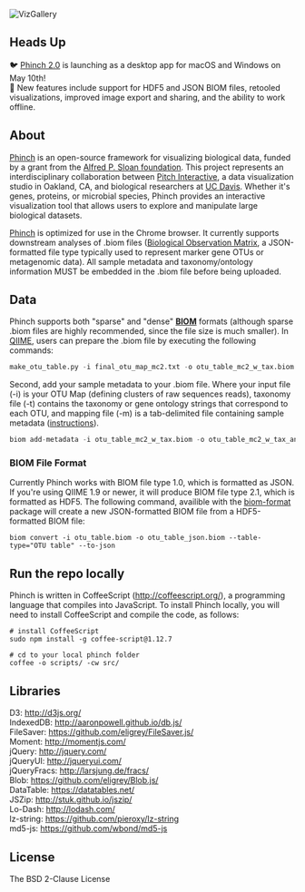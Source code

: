 ![VizGallery](https://raw.githubusercontent.com/shujianbu/Phinch/master/viz_gallery.png)

## Heads Up
🐦 [Phinch 2.0](https://github.com/PhinchApp/Phinch) is launching as a desktop app for macOS and Windows on May 10th! <br />
🔬 New features include support for HDF5 and JSON BIOM files, retooled visualizations, improved image export and sharing, and the ability to work offline.

## About

[Phinch](http://phinch.org/) is an open-source framework for visualizing biological data, funded by a grant from the [Alfred P. Sloan foundation](http://www.sloan.org/). This project represents an interdisciplinary collaboration between [Pitch Interactive](http://www.pitchinteractive.com/beta/index.php), a data visualization studio in Oakland, CA, and biological researchers at [UC Davis](http://www.ucdavis.edu/). Whether it's genes, proteins, or microbial species, Phinch provides an interactive visualization tool that allows users to explore and manipulate large biological datasets.

[Phinch](http://phinch.org/) is optimized for use in the Chrome browser. It currently supports downstream analyses of .biom files ([Biological Observation Matrix](http://biom-format.org/), a JSON-formatted file type typically used to represent marker gene OTUs or metagenomic data). All sample metadata and taxonomy/ontology information MUST be embedded in the .biom file before being uploaded.

## Data

Phinch supports both "sparse" and "dense" <b>[BIOM](http://biom-format.org/)</b> formats (although sparse .biom files are highly recommended, since the file size is much smaller). In [QIIME](http://qiime.org/), users can prepare the .biom file by executing the following commands:
```Python
make_otu_table.py -i final_otu_map_mc2.txt -o otu_table_mc2_w_tax.biom -t rep_set_tax_assignments.txt
```

Second, add your sample metadata to your .biom file. Where your input file (-i) is your OTU Map (defining clusters of raw sequences reads), taxonomy file (-t) contains the taxonomy or gene ontology strings that correspond to each OTU, and mapping file (-m) is a tab-delimited file containing sample metadata ([instructions](http://qiime.org/documentation/file_formats.html#metadata-mapping-files)).
```Python
biom add-metadata -i otu_table_mc2_w_tax.biom -o otu_table_mc2_w_tax_and_metadata.biom -m sample_metadata_mapping_file.txt
```

### BIOM File Format

Currently Phinch works with BIOM file type 1.0, which is formatted as JSON. If you're using QIIME 1.9 or newer, it will produce BIOM file type 2.1, which is formatted as HDF5. The following command, availible with the [biom-format](http://biom-format.org/) package will create a new JSON-formatted BIOM file from a HDF5-formatted BIOM file: 

```
biom convert -i otu_table.biom -o otu_table_json.biom --table-type="OTU table" --to-json
```

## Run the repo locally
Phinch is written in CoffeeScript (http://coffeescript.org/), a programming language that compiles into JavaScript. To install Phinch locally, you will need to install CoffeeScript and compile the code, as follows:
```
# install CoffeeScript
sudo npm install -g coffee-script@1.12.7

# cd to your local phinch folder
coffee -o scripts/ -cw src/
```

## Libraries
D3: http://d3js.org/ <br>
IndexedDB: http://aaronpowell.github.io/db.js/<br>
FileSaver: https://github.com/eligrey/FileSaver.js/<br>
Moment: http://momentjs.com/<br>
jQuery: http://jquery.com/<br>
jQueryUI: http://jqueryui.com/<br>
jQueryFracs: http://larsjung.de/fracs/<br>
Blob: https://github.com/eligrey/Blob.js/<br>
DataTable: https://datatables.net/<br>
JSZip: http://stuk.github.io/jszip/<br>
Lo-Dash: http://lodash.com/<br>
lz-string: https://github.com/pieroxy/lz-string<br>
md5-js: https://github.com/wbond/md5-js<br>

## License
The BSD 2-Clause License
